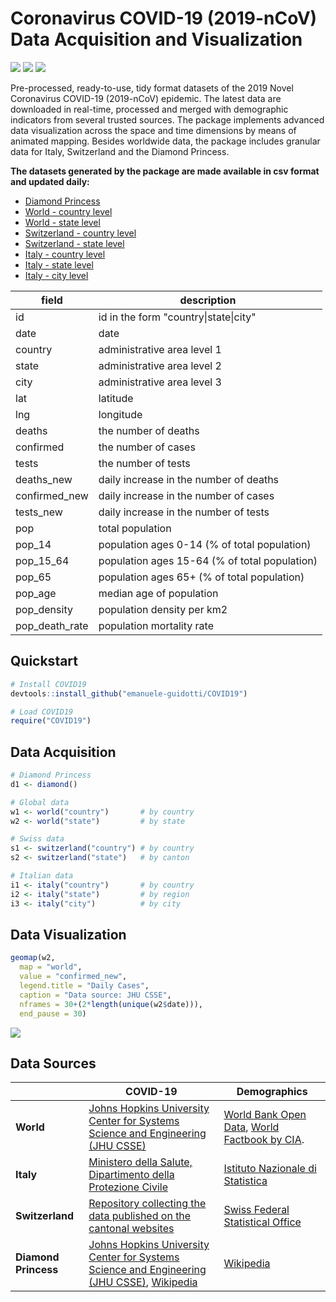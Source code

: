 # Coronavirus COVID-19 (2019-nCoV) Data Acquisition and Visualization

![](https://www.r-pkg.org/badges/version/COVID19) ![](https://www.r-pkg.org/badges/last-release/COVID19) ![](https://cranlogs.r-pkg.org/badges/grand-total/COVID19) 

Pre-processed, ready-to-use, tidy format datasets of the 2019 Novel Coronavirus COVID-19 (2019-nCoV) epidemic. The latest data are downloaded in real-time, processed and merged with demographic indicators from several trusted sources. The package implements advanced data visualization across the space and time dimensions by means of animated mapping. Besides worldwide data, the package includes granular data for Italy, Switzerland and the Diamond Princess. 

__The datasets generated by the package are made available in csv format and updated daily:__

- [Diamond Princess](https://storage.guidotti.dev/covid19/data/diamond.csv)
- [World - country level](https://storage.guidotti.dev/covid19/data/world/country.csv)
- [World - state level](https://storage.guidotti.dev/covid19/data/world/state.csv)
- [Switzerland - country level](https://storage.guidotti.dev/covid19/data/switzerland/country.csv)
- [Switzerland - state level](https://storage.guidotti.dev/covid19/data/switzerland/state.csv)
- [Italy - country level](https://storage.guidotti.dev/covid19/data/italy/country.csv)
- [Italy - state level](https://storage.guidotti.dev/covid19/data/italy/state.csv)
- [Italy - city level](https://storage.guidotti.dev/covid19/data/italy/city.csv)


| field          | description                                   |
| -------------- | --------------------------------------------- |
| id             | id in the form "country\|state\|city"         |
| date           | date                                          |
| country        | administrative area level 1                   |
| state          | administrative area level 2                   |
| city           | administrative area level 3                   |
| lat            | latitude                                      |
| lng            | longitude                                     |
| deaths         | the number of deaths                          |
| confirmed      | the number of cases                           |
| tests          | the number of tests                           |
| deaths_new     | daily increase in the number of deaths        |
| confirmed_new  | daily increase in the number of cases         |
| tests_new      | daily increase in the number of tests         |
| pop            | total population                              |
| pop_14         | population ages 0-14 (% of total population)  |
| pop_15_64      | population ages 15-64 (% of total population) |
| pop_65         | population ages 65+ (% of total population)   |
| pop_age        | median age of population                      |
| pop_density    | population density per km2                    |
| pop_death_rate | population mortality rate                     |

## Quickstart

```R
# Install COVID19
devtools::install_github("emanuele-guidotti/COVID19")

# Load COVID19
require("COVID19")
```
## Data Acquisition

```R
# Diamond Princess
d1 <- diamond()

# Global data
w1 <- world("country")       # by country
w2 <- world("state")         # by state

# Swiss data
s1 <- switzerland("country") # by country
s2 <- switzerland("state")   # by canton

# Italian data
i1 <- italy("country")       # by country 
i2 <- italy("state")         # by region 
i3 <- italy("city")          # by city
```

## Data Visualization

```R
geomap(w2, 
  map = "world", 
  value = "confirmed_new",
  legend.title = "Daily Cases",
  caption = "Data source: JHU CSSE",
  nframes = 30+(2*length(unique(w2$date))),
  end_pause = 30)
```

![](https://storage.guidotti.dev/covid19/world/confirmed-new.gif)

## Data Sources

|                      | COVID-19                                                     | Demographics                                                 |
| -------------------- | ------------------------------------------------------------ | ------------------------------------------------------------ |
| **World**            | [Johns Hopkins University Center for Systems Science and Engineering (JHU CSSE)](https://github.com/CSSEGISandData/COVID-19) | [World Bank Open Data](https://data.worldbank.org/), [World Factbook by CIA](https://www.cia.gov/library/publications/resources/the-world-factbook/fields/343rank.html). |
| **Italy**            | [Ministero della Salute, Dipartimento della Protezione Civile](https://github.com/pcm-dpc/COVID-19) | [Istituto Nazionale di Statistica](https://www.istat.it/en/population-and-households?data-and-indicators) |
| **Switzerland**      | [Repository collecting the data published on the cantonal websites](https://github.com/daenuprobst/covid19-cases-switzerland) | [Swiss Federal Statistical Office](https://www.bfs.admin.ch/bfs/en/home/statistics/regional-statistics/regional-portraits-key-figures/cantons/data-explanations.html) |
| **Diamond Princess** | [Johns Hopkins University Center for Systems Science and Engineering (JHU CSSE)](https://github.com/CSSEGISandData/COVID-19), [Wikipedia](https://en.wikipedia.org/wiki/2020_coronavirus_pandemic_on_cruise_ships) | [Wikipedia](https://en.wikipedia.org/wiki/2020_coronavirus_pandemic_on_cruise_ships) |

